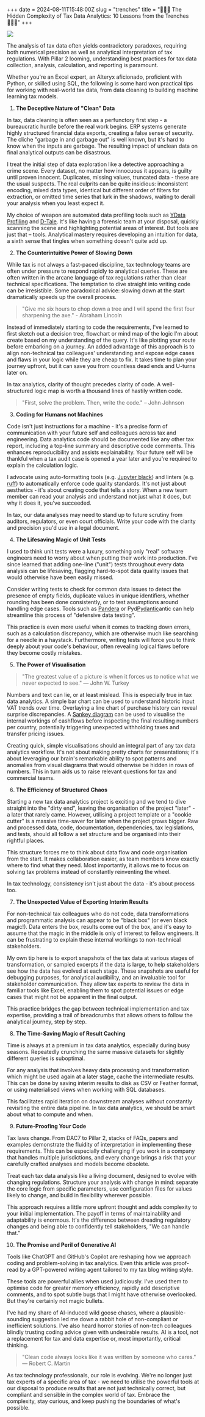 +++ 
date = 2024-08-11T15:48:00Z
slug = "trenches" 
title = "👩🏻‍💻 The Hidden Complexity of Tax Data Analytics: 10 Lessons from the Trenches 👩🏻‍🏭"
+++

![](/uploads/trenches.png)

The analysis of tax data often yields contradictory paradoxes, requiring both numerical precision as well as analytical interpretation of tax regulations. With Pillar 2 looming, understanding best practices for tax data collection, analysis, calculation, and reporting is paramount.

Whether you're an Excel expert, an Alteryx aficionado, proficient with Python, or skilled using SQL, the following is some hard won practical tips for working with real-world tax data, from data cleaning to building machine learning tax models.

1. **The Deceptive Nature of "Clean" Data**

In tax, data cleaning is often seen as a perfunctory first step - a bureaucratic hurdle before the real work begins. ERP systems generate highly structured financial data exports, creating a false sense of security. The cliche "garbage in and garbage out" is well known, but it's hard to know when the inputs are garbage. The resulting impact of unclean data on final analytical outputs can be disastrous.

I treat the initial step of data exploration like a detective approaching a crime scene. Every dataset, no matter how innocuous it appears, is guilty until proven innocent. Duplicates, missing values, truncated data - these are the usual suspects. The real culprits can be quite insidious: inconsistent encoding, mixed data types, identical but different order of filters for extraction, or omitted time series that lurk in the shadows, waiting to derail your analysis when you least expect it.

My choice of weapon are automated data profiling tools such as [YData Profiling](https://docs.profiling.ydata.ai/latest/) and [D-Tale](https://github.com/man-group/dtale). It's like having a forensic team at your disposal, quickly scanning the scene and highlighting potential areas of interest. But tools are just that – tools. Analytical mastery requires developing an intuition for data, a sixth sense that tingles when something doesn't quite add up.

2. **The Counterintuitive Power of Slowing Down**

While tax is not always a fast-paced discipline, tax technology teams are often under pressure to respond rapidly to analytical queries. These are often written in the arcane language of tax regulations rather than clear technical specifications. The temptation to dive straight into writing code can be irresistible. Some paradoxical advice: slowing down at the start dramatically speeds up the overall process.

> "Give me six hours to chop down a tree and I will spend the first four sharpening the axe." - Abraham Lincoln 

Instead of immediately starting to code the requirements, I've learned to first sketch out a decision tree, flowchart or mind map of the logic I'm about create based on my understanding of the query. It's like plotting your route before embarking on a journey. An added advantage of this approach is to align non-technical tax colleagues' understanding and expose edge cases and flaws in your logic while they are cheap to fix. It takes time to plan your journey upfront, but it can save you from countless dead ends and U-turns later on.

In tax analytics, clarity of thought precedes clarity of code. A well-structured logic map is worth a thousand lines of hastily written code.

> "First, solve the problem. Then, write the code." – John Johnson

3. **Coding for Humans not Machines**

Code isn't just instructions for a machine - it's a precise form of communication with your future self and colleagues across tax and engineering. Data analytics code should be documented like any other tax report, including a top-line summary and descriptive code comments. This enhances reproducibility and assists explainability. Your future self will be thankful when a tax audit case is opened a year later and you're required to explain the calculation logic. 

I advocate using auto-formatting tools (e.g. [Jupyter black](https://pypi.org/project/jupyter-black/)) and linters (e.g. [ruff](https://docs.astral.sh/ruff/)) to automatically enforce code quality standards. It's not just about aesthetics - it's about creating code that tells a story. When a new team member can read your analysis and understand not just what it does, but why it does it, you've succeeded.

In tax, our data analyses may need to stand up to future scrutiny from auditors, regulators, or even court officials. Write your code with the clarity and precision you'd use in a legal document.

4. **The Lifesaving Magic of Unit Tests**

I used to think unit tests were a luxury, something only "real" software engineers need to worry about when putting their work into production. I've since learned that adding one-line ("unit") tests throughout every data analysis can be lifesaving, flagging hard-to-spot data quality issues that would otherwise have been easily missed.

Consider writing tests to check for common data issues to detect the presence of empty fields, duplicate values in unique identifiers, whether rounding has been done consistently, or to test assumptions around handling edge cases. Tools such as [Pandera](https://pandera.readthedocs.io/) or Pyd[Pydantic](https://docs.pydantic.dev/latest/)antic can help streamline this process of "defensive data testing".

This practice is even more useful when it comes to tracking down errors, such as a calculation discrepancy, which are otherwise much like searching for a needle in a haystack. Furthermore, writing tests will force you to think deeply about your code's behaviour, often revealing logical flaws before they become costly mistakes.

5. **The Power of Visualisation**

> "The greatest value of a picture is when it forces us to notice what we never expected to see." — John W. Turkey

Numbers and text can lie, or at least mislead. This is especially true in tax data analytics. A simple bar chart can be used to understand historic input VAT trends over time. Overlaying a line chart of purchase history can reveal surprise discrepancies. A [Sankey diagram](https://en.wikipedia.org/wiki/Sankey_diagram) can be used to visualise the internal workings of cashflows before inspecting the final resulting numbers per country, potentially triggering unexpected withholding taxes and transfer pricing issues.

Creating quick, simple visualisations should an integral part of any tax data analytics workflow. It's not about making pretty charts for presentations; it's about leveraging our brain's remarkable ability to spot patterns and anomalies from visual diagrams that would otherwise be hidden in rows of numbers. This in turn aids us to raise relevant questions for tax and commercial teams.

6. **The Efficiency of Structured Chaos**

Starting a new tax data analytics project is exciting and we tend to dive straight into the "dirty end", leaving the organisation of the project "later" - a later that rarely came. However, utilising a project template or a "cookie cutter" is a massive time-saver for later when the project grows bigger. Raw and processed data, code, documentation, dependencies, tax legislations, and tests, should all follow a set structure and be organised into their rightful places. 

This structure forces me to think about data flow and code organisation from the start. It makes collaboration easier, as team members know exactly where to find what they need. Most importantly, it allows me to focus on solving tax problems instead of constantly reinventing the wheel.

In tax technology, consistency isn't just about the data - it's about process too.

7. **The Unexpected Value of Exporting Interim Results**

For non-technical tax colleagues who do not code, data transformations and programmatic analysis can appear to be "black box" (or even black magic!). Data enters the box, results come out of the box, and it's easy to assume that the magic in the middle is only of interest to fellow engineers. It can be frustrating to explain these internal workings to non-technical stakeholders.

My own tip here is to export snapshots of the tax data at various stages of transformation, or sampled excerpts if the data is large, to help stakeholders see how the data has evolved at each stage. These snapshots are useful for debugging purposes, for analytical audibility, and an invaluable tool for stakeholder communication. They allow tax experts to review the data in familiar tools like Excel, enabling them to spot potential issues or edge cases that might not be apparent in the final output.

This practice bridges the gap between technical implementation and tax expertise, providing a trail of breadcrumbs that allows others to follow the analytical journey, step by step.

8. **The Time-Saving Magic of Result Caching**

Time is always at a premium in tax data analytics, especially during busy seasons. Repeatedly crunching the same massive datasets for slightly different queries is suboptimal.

For any analysis that involves heavy data processing and transformation which might be used again at a later stage, cache the intermediate results. This can be done by saving interim results to disk as CSV or Feather format, or using materialised views when working with SQL databases. 

This facilitates rapid iteration on downstream analyses without constantly revisiting the entire data pipeline. In tax data analytics, we should be smart about what to compute and when.

9. **Future-Proofing Your Code**

Tax laws change. From DAC7 to Pillar 2, stacks of FAQs, papers and examples demonstrate the fluidity of interpretation in implementing these requirements. This can be especially challenging if you work in a company that handles multiple jurisdictions, and every change brings a risk that your carefully crafted analyses and models become obsolete.

Treat each tax data analysis like a living document, designed to evolve with changing regulations. Structure your analysis with change in mind: separate the core logic from specific parameters, use configuration files for values likely to change, and build in flexibility wherever possible.

This approach requires a little more upfront thought and adds complexity to your initial implementation. The payoff in terms of maintainability and adaptability is enormous. It's the difference between dreading regulatory changes and being able to confidently tell stakeholders, "We can handle that."

10. **The Promise and Peril of Generative AI**

Tools like ChatGPT and GitHub's Copilot are reshaping how we approach coding and problem-solving in tax analytics. Even this article was proof-read by a GPT-powered writing agent tailored to my tax blog writing style. 

These tools are powerful allies when used judiciously. I've used them to optimise code for greater memory efficiency, rapidly add descriptive comments, and to spot subtle bugs that I might have otherwise overlooked. But they're certainly not magic bullets.

I've had my share of AI-induced wild goose chases, where a plausible-sounding suggestion led me down a rabbit hole of non-compliant or inefficient solutions. I've also heard horror stories of non-tech colleagues blindly trusting coding advice given with undesirable results. AI is a tool, not a replacement for tax and data expertise or, most importantly, critical thinking.

> "Clean code always looks like it was written by someone who cares." — Robert C. Martin

As tax technology professionals, our role is evolving. We're no longer just tax experts of a specific area of tax - we need to utilise the powerful tools at our disposal to produce results that are not just technically correct, but compliant and sensible in the complex world of tax. Embrace the complexity, stay curious, and keep pushing the boundaries of what's possible.

